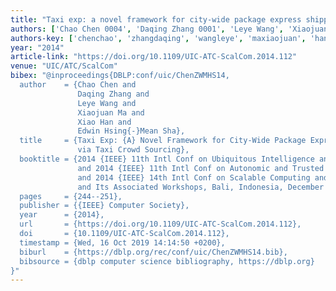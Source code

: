 ```yaml
---
title: "Taxi exp: a novel framework for city-wide package express shipping via taxi crowd sourcing"
authors: ['Chao Chen 0004', 'Daqing Zhang 0001', 'Leye Wang', 'Xiaojuan Ma', 'Xiao Han 0001', 'Edwin Hsing-Mean Sha']
authors-key: ['chenchao', 'zhangdaqing', 'wangleye', 'maxiaojuan', 'hanxiao', 'hsingmeanedwin']
year: "2014"
article-link: "https://doi.org/10.1109/UIC-ATC-ScalCom.2014.112"
venue: "UIC/ATC/ScalCom"
bibex: "@inproceedings{DBLP:conf/uic/ChenZWMHS14,
  author    = {Chao Chen and
               Daqing Zhang and
               Leye Wang and
               Xiaojuan Ma and
               Xiao Han and
               Edwin Hsing{-}Mean Sha},
  title     = {Taxi Exp: {A} Novel Framework for City-Wide Package Express Shipping
               via Taxi Crowd Sourcing},
  booktitle = {2014 {IEEE} 11th Intl Conf on Ubiquitous Intelligence and Computing
               and 2014 {IEEE} 11th Intl Conf on Autonomic and Trusted Computing
               and 2014 {IEEE} 14th Intl Conf on Scalable Computing and Communications
               and Its Associated Workshops, Bali, Indonesia, December 9-12, 2014},
  pages     = {244--251},
  publisher = {{IEEE} Computer Society},
  year      = {2014},
  url       = {https://doi.org/10.1109/UIC-ATC-ScalCom.2014.112},
  doi       = {10.1109/UIC-ATC-ScalCom.2014.112},
  timestamp = {Wed, 16 Oct 2019 14:14:50 +0200},
  biburl    = {https://dblp.org/rec/conf/uic/ChenZWMHS14.bib},
  bibsource = {dblp computer science bibliography, https://dblp.org}
}"
---
```

